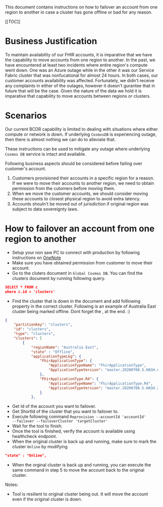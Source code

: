 This document contains instructions on how to failover an account from one region to another in case a cluster has gone offline or bad for any reason. 

[[_TOC_]]

# Business Justification
To maintain availability of our FHIR accounts, it is imparative that we have the capability to move accounts from one region to another. In the past, we have encountered at least two incidents where entire region's compute went down. One was an Azure outage while in the other it was our Service Fabric cluster that was nonfucational for almost 24 hours. In both cases, our customer accounts availability was affected. Fortunately, we didn't receive any complaints in either of the outages, however it doesn't gurantee that in future that will be the case. Given the nature of the data we hold it is imparative that capability to move accounts between regions or clusters. 

# Scenarios

Our current BCDR capability is limited to dealing with situations where either compute or network is down. If underlying <code>CosmosDB</code> is experiencing outage, then there is almost nothing we can do to alleviate that. 

These instructions can be used to mitigate any outage where underlying <code>Cosmos DB</code> service is intact and available. 

Following business aspects should be considered before failing over customer's account. 

1. Customers provisioned their accounts in a specific region for a reason. If we were to move their accounts to another region, we need to obtain permission from the cutomers before moving them. 
1. When we move the customer accounts, we should consider moving these accounts to closest physical region to avoid extra latency. 
1. Accounts shouln't be moved out of jurisdiction if original region was subject to data sovereignty laws. 
 
# How to failover an account from one region to another 

* Setup your non saw PC to connect with production by following instructions on [OneNote](https://microsoft.sharepoint.com/teams/msh/_layouts/15/Doc.aspx?sourcedoc={88c3d919-efdc-4b77-9910-b7e1f892113d}&action=edit&wd=target%28Operations%2FHow%20to.one%7Cd4d99cd6-8fb8-492b-ade2-f4fccdcdd552%2FDraft%20Execute%20MultiTool%20on%20Prod%20From%20non-SAW%7Cb7d9ff2a-1dd7-416b-a067-8e2802b4a5c2%2F%29)
* Make sure you have obtained permission from customer to move their account. 
* Go to the cluters document in <code>Global Cosmos DB</code>. You can find the clusters document by running following query. 
```json
SELECT * FROM c
where c.id = 'clusters'
````

 * Find the cluster that is down in the document and add folllowing property in the correct cluster. 
Following is an example of Australia East cluster being marked offline. Dont forget the , at the end. :) 
```json
{
    "partitionKey": "clusters",
    "id": "clusters",
    "type": "clusters",
    "clusters": [
        {
            "regionName": "Australia East",
            "state" : "Offline",
            "applicationTypeLkg": {
                "FhirApplicationType": {
                    "ApplicationTypeName": "FhirApplicationType",
                    "ApplicationTypeVersion": "master.20200708.5.HASH.ey2zxcs1tglzyopaf35vgdxeschajc1q8dqyafbrgioe1i64t"
                },
                "FhirApplicationType.R4": {
                    "ApplicationTypeName": "FhirApplicationType.R4",
                    "ApplicationTypeVersion": "master.20200708.5.HASH.2i45l8au4p60nsudfpjahwi8sz055f5fv9nuo62g146rr5u55a"
                }
            },
```

* Get Id of the account you want to failover. 
* Get ShortId of the cluster that you want to failover to. 
* Execute following command <code>Reprovision --accountId 'accountId' --failover --failoverCluster 'targetCluster' </code> 
* Wait for the tool to finish. 
* Once the tool is finished, verify the account is available using healthcheck endpoint. 
* When the original cluster is back up and running, make sure to mark the cluster <code>Online</code> by modifying
```json
"state" : "Online",
```
* When the orginal cluster is back up and running, you can execute the same command in step 5 to move the account back to the original cluster. 

Notes:
* Tool is resilient to original cluster being out. It will move the account even if the original cluster is down. 